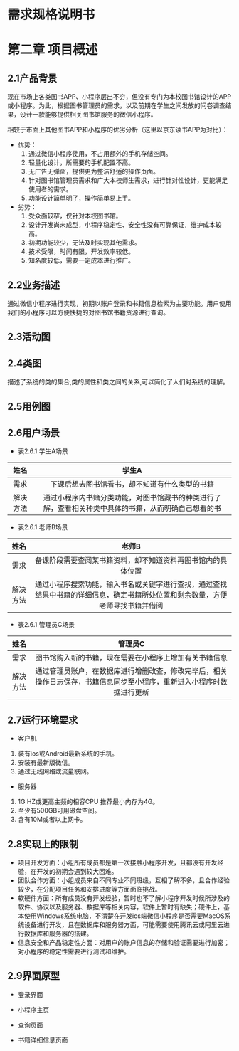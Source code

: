 # 需求规格说明书




# 第二章 项目概述
## 2.1产品背景

现在市场上各类图书APP、小程序层出不穷，但没有专门为本校图书馆设计的APP或小程序。为此，根据图书管理员的需求，以及前期在学生之间发放的问卷调查结果，设计一款能够提供相关图书馆服务的微信小程序。

相较于市面上其他图书APP和小程序的优劣分析（这里以京东读书APP为对比）：

+ 优势：
    1. 通过微信小程序使用，不占用额外的手机存储空间。
    2. 轻量化设计，所需要的手机配置不高。
    3. 无广告无弹窗，提供更为整洁舒适的操作页面。
    4. 针对图书馆管理员需求和广大本校师生需求，进行针对性设计，更能满足使用者的需求。
    5. 功能设计简单明了，操作简单易上手。
+ 劣势：
    1. 受众面较窄，仅针对本校图书馆。
    2. 设计开发尚未成型，小程序稳定性、安全性没有可靠保证，维护成本较高。
    3. 初期功能较少，无法及时实现其他需求。
    4. 技术受限，时间有限，开发效率较低。
    5. 知名度较低，需要一定成本进行推广。

## 2.2业务描述

通过微信小程序进行实现，初期以账户登录和书籍信息检索为主要功能。用户使用我们的小程序可以方便快捷的对图书馆书籍资源进行查询。

## 2.3活动图

## 2.4类图
描述了系统的类的集合,类的属性和类之间的关系,可以简化了人们对系统的理解。

## 2.5用例图

## 2.6用户场景

+ 表2.6.1 学生A场景

| 姓名   |  学生A  |
| :--: | :--: |
| 需求 |  下课后想去图书馆看书，却不知道有什么类型的书籍  |
| 解决方法 | 通过小程序内书籍分类功能，对图书馆藏书的种类进行了解，查看相关种类中具体的书籍，从而明确自己想看的书 |

+ 表2.6.1 老师B场景

| 姓名   |  老师B  |
| :--: | :--: |
| 需求 | 备课阶段需要查阅某书籍资料，却不知道资料再图书馆内的具体位置 |
| 解决方法 | 通过小程序搜索功能，输入书名或关键字进行查找，通过查找结果中书籍的详细信息，确定书籍所处位置和剩余数量，方便老师寻找书籍并借阅 |

+ 表2.6.1 管理员C场景

| 姓名   |  管理员C  |
| :--: | :--: |
| 需求 |  图书馆购入新的书籍，现在需要在小程序上增加有关书籍信息  |
| 解决方法 | 通过管理员账户，在数据库进行增删改查，修改完毕后，相关操作日志保存，书籍信息同步至小程序，重新进入小程序时数据进行更新 |

## 2.7运行环境要求

+ 客户机
1. 装有ios或Android最新系统的手机。
2. 安装有最新版微信。
3. 通过无线网络或流量联网。

+ 服务器
1. 1G HZ或更高主频的相容CPU 推荐最小内存为4G。
2. 至少有500GB可用磁盘空间。
3. 含有10M或者以上网卡。

## 2.8实现上的限制

+ 项目开发方面：小组所有成员都是第一次接触小程序开发，且都没有开发经验，在开发的初期会遇到较大困难。
+ 团队合作方面：小组成员来自不同专业不同班级，互相了解不多，且合作经验较少，在分配项目任务和安排进度等方面面临挑战。
+ 软硬件方面：所有成员没有开发经验，暂时也不了解小程序开发时候所涉及的软件、协议以及服务器、数据库等相关内容，软件上暂时有缺失；硬件上，基本使用Windows系统电脑，不清楚在开发ios端微信小程序是否需要MacOS系统设备进行开发，且在数据库和服务器方面，可能需要使用腾讯云或阿里云进行数据库和服务器的搭建。
+ 信息安全和产品稳定性方面：对用户的账户信息的存储和验证需要进行加密；对小程序的稳定性需要进行测试和维护。

## 2.9界面原型

+ 登录界面

+ 小程序主页

+ 查询页面

+ 书籍详细信息页面
